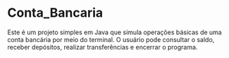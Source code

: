 # Conta_Bancaria
Este é um projeto simples em Java que simula operações básicas de uma conta bancária por meio do terminal. O usuário pode consultar o saldo, receber depósitos, realizar transferências e encerrar o programa.
